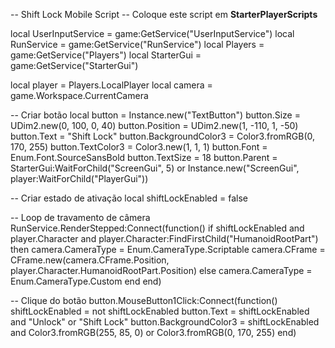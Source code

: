 -- Shift Lock Mobile Script
-- Coloque este script em **StarterPlayerScripts**

local UserInputService = game:GetService("UserInputService")
local RunService = game:GetService("RunService")
local Players = game:GetService("Players")
local StarterGui = game:GetService("StarterGui")

local player = Players.LocalPlayer
local camera = game.Workspace.CurrentCamera

-- Criar botão
local button = Instance.new("TextButton")
button.Size = UDim2.new(0, 100, 0, 40)
button.Position = UDim2.new(1, -110, 1, -50)
button.Text = "Shift Lock"
button.BackgroundColor3 = Color3.fromRGB(0, 170, 255)
button.TextColor3 = Color3.new(1, 1, 1)
button.Font = Enum.Font.SourceSansBold
button.TextSize = 18
button.Parent = StarterGui:WaitForChild("ScreenGui", 5) or Instance.new("ScreenGui", player:WaitForChild("PlayerGui"))

-- Criar estado de ativação
local shiftLockEnabled = false

-- Loop de travamento de câmera
RunService.RenderStepped:Connect(function()
	if shiftLockEnabled and player.Character and player.Character:FindFirstChild("HumanoidRootPart") then
		camera.CameraType = Enum.CameraType.Scriptable
		camera.CFrame = CFrame.new(camera.CFrame.Position, player.Character.HumanoidRootPart.Position)
	else
		camera.CameraType = Enum.CameraType.Custom
	end
end)

-- Clique do botão
button.MouseButton1Click:Connect(function()
	shiftLockEnabled = not shiftLockEnabled
	button.Text = shiftLockEnabled and "Unlock" or "Shift Lock"
	button.BackgroundColor3 = shiftLockEnabled and Color3.fromRGB(255, 85, 0) or Color3.fromRGB(0, 170, 255)
end)
